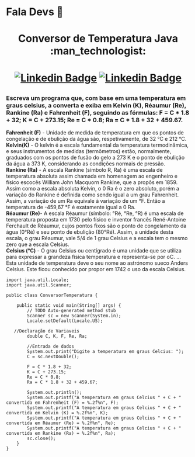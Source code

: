 # Fala Devs  :vulcan_salute:
 

<h1 align="center"> 
	 Conversor de Temperatura Java   :man_technologist:
<h1 align="center">  
	
	
	
	
[![Linkedin Badge](https://img.shields.io/badge/Java-ED8B00?style=for-the-badge&logo=java&logoColor=white&link=https://www.w3schools.com/java/default.asp)](https://www.w3schools.com/java/default.asp) [![Linkedin Badge](https://img.shields.io/badge/LinkedIn-0077B5?style=for-the-badge&logo=linkedin&logoColor=white&link=https://www.linkedin.com/in/prasempreweb/)](https://www.linkedin.com/in/prasempreweb/)
	

### Escreva um programa que, com base em uma temperatura em graus celsius, a converta e exiba em Kelvin (K), Réaumur (Re), Rankine (Ra) e Fahrenheit (F), seguindo as fórmulas: F = C * 1.8 + 32; K = C + 273.15; Re = C * 0.8; Ra = C * 1.8 + 32 + 459.67.  

**Fahrenheit (F)** - Unidade de medida de temperatura em que os pontos de congelação e de ebulição da água são, respetivamente, de 32 °C e 212 °C.  
**Kelvin(K)** - O kelvin é a escala fundamental da temperatura termodinâmica, e seus instrumentos de medidas (termômetros) estão, normalmente, graduados com os pontos de fusão do gelo a 273 K e o ponto de ebulição da água a 373 K, considerando as condições normais de pressão.  
**Rankine (Ra)** - A escala Rankine (símbolo R, Ra) é uma escala de temperatura absoluta assim chamada em homenagem ao engenheiro e físico escocês William John Macquorn Rankine, que a propôs em 1859. Assim como a escala absoluta Kelvin, o 0 Ra é o zero absoluto, porém a variação do Rankine é definida como sendo igual a um grau Fahrenheit. Assim, a variação de um Ra equivale à variação de um °F. Então a temperatura de -459,67 °F é exatamente igual a 0 Ra.  
**Réaumur (Re)**- A escala Réaumur (símbolo: °Ré, °Re, °R) é uma escala de temperatura proposta em 1730 pelo físico e inventor francês René-Antoine Ferchault de Réaumur, cujos pontos fixos são o ponto de congelamento da água (0°Ré) e seu ponto de ebulição (80°Ré). Assim, a unidade desta escala, o grau Réaumur, vale 5/4 de 1 grau Celsius e a escala tem o mesmo zero que a escala Celsius.   
**Celsius (°C)** - O grau Celsius ou centígrado é uma unidade que se utiliza para expressar a grandeza física temperatura e representa-se por oC. ... Esta unidade de temperatura deve o seu nome ao astrónomo sueco Anders Celsius. Este ficou conhecido por propor em 1742 o uso da escala Celsius.   



```
import java.util.Locale;
import java.util.Scanner;

public class ConversorTemperatura {

	public static void main(String[] args) {
		// TODO Auto-generated method stub		
		Scanner sc = new Scanner(System.in);
		Locale.setDefault(Locale.US);  
    
   //Declaração de Variaveis
		double C, K, F, Re, Ra;  
    
		//Entrada de dados  
		System.out.print("Digite a temperatura em graus Celcius: ");
		C = sc.nextDouble();	
    
		F = C * 1.8 + 32;
		K = C + 273.15;
		Re = C * 0.8;
		Ra = C * 1.8 + 32 + 459.67;  
    
		System.out.println();  
		System.out.printf("A temperatura em graus Celcius " + C + " convertida em Fahrenheit (F) = %.2f%n", F);
		System.out.printf("A temperatura em graus Celcius " + C + " convertida em Kelvin (K) = %.2f%n", K);
		System.out.printf("A temperatura em graus Celcius " + C + " convertida em Réaumur (Re) = %.2f%n", Re);
		System.out.printf("A temperatura em graus Celcius " + C + " convertida em Rankine (Ra) = %.2f%n", Ra);
		sc.close();	
	}
}
```
